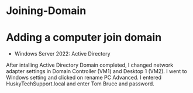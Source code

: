 # Joining-Domain

<h1>Adding a computer join domain</h1>

<ul>
  <li>Windows Server 2022: Active Directory</li>
</ul>

<p>After intalling Active Directory Domain completed, I changed network adapter settings in Domain Controller (VM1) and Desktop 1 (VM2).
I went to WIndows setting and clicked on rename PC Advanced. I entered HuskyTechSupport.local and enter Tom Bruce and password.</p>
